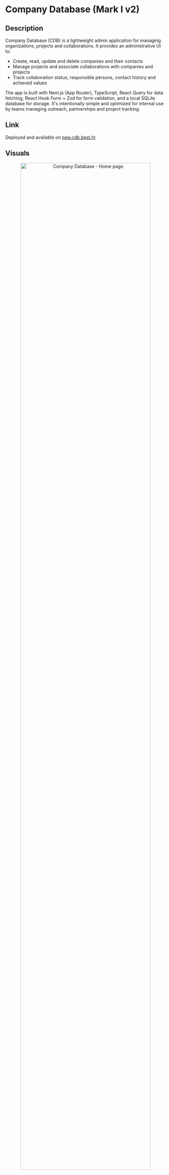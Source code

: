 # Company Database (Mark I v2)

## Description

Company Database (CDB) is a lightweight admin application for managing organizations, projects and collaborations. It provides an administrative UI to:

- Create, read, update and delete companies and their contacts
- Manage projects and associate collaborations with companies and projects
- Track collaboration status, responsible persons, contact history and achieved values

The app is built with Next.js (App Router), TypeScript, React Query for data fetching, React Hook Form + Zod for form validation, and a local SQLite database for storage. It's intentionally simple and optimized for internal use by teams managing outreach, partnerships and project tracking.

## Link

Deployed and available on [new.cdb.best.hr](https://new.cdb.best.hr)

## Visuals

<p align="center">
  <img width="90%" src="https://github.com/user-attachments/assets/56afa2df-c77f-454a-93c7-34331ebc2a7d" alt="Company Database - Home page"/>
  
  <img width="45%" src="https://github.com/user-attachments/assets/3ee9717a-4140-4c49-8fd4-765ba9dd7491" alt="Company Database - Projects"/>

  <img width="45%" src="https://github.com/user-attachments/assets/6ca24d56-63de-4167-bf97-24ebbbe8e0c9" alt="Company Database - Projects details"/>

  <img width="45%" src="https://github.com/user-attachments/assets/5d6ee205-2a60-4660-8530-36602c22dcf6" alt="Company Database - Companies"/>
  
  <img width="45%" src="https://github.com/user-attachments/assets/f670ec65-b195-42d4-9315-aa0417e46db8" alt="Company Database - Company details"/>

  <img width="45%" src="https://github.com/user-attachments/assets/5f767958-e859-45ed-a1af-65856fd3d21c" alt="Company Database - User details"/>
</p>

## Attribution

**Created by: Jakov Jakovac**

## License [![CC BY-NC-SA 4.0][cc-by-nc-sa-shield]][cc-by-nc-sa]

[cc-by-nc-sa]: http://creativecommons.org/licenses/by-nc-sa/4.0/
[cc-by-nc-sa-image]: https://licensebuttons.net/l/by-nc-sa/4.0/88x31.png
[cc-by-nc-sa-shield]: https://img.shields.io/badge/License-CC%20BY--NC--SA%204.0-cyan.svg

This work is licensed under a
[Creative Commons Attribution-NonCommercial-ShareAlike 4.0 International License][cc-by-nc-sa].

### Install Dependencies

```bash
# Install main dependencies
pnpm install

# Install better-sqlite3 for database scripts (requires native compilation)
npm install better-sqlite3 --build-from-source
```

**Note:** The second command installs `better-sqlite3` with native bindings required for the database utility scripts. This package needs to be compiled for your specific platform and Node.js version.

## How to run

### Prerequisites

- **Node.js 22.19.0+** (or latest LTS)
- **pnpm** (recommended) or npm/yarn
  ```bash
  npm install -g pnpm
  ```

### Environment Setup

1. Create a `.env.local` file in the project root:
   ```bash
   cp .env.local.example .env.local
   ```
2. Configure the following services and environment variables:

   - **Optional:** Set `ALLOWED_EMAIL_DOMAINS` in `.env.local` to a comma-separated list of domains (for example `best.hr,example.com`). Only users whose email ends with one of the listed domains will be able to sign in without needing to make an account prior. Leave the value empty to disable auto-create user.

#### 1. Turso Database

##### Create a Turso Account

1. Go to [Turso](https://turso.tech/) and sign up for an account
2. Verify your email address

##### Create a Database via Web Interface

1. **Log in** to your Turso account at [https://app.turso.tech](https://app.turso.tech)
2. **Click "Create database"** in the dashboard
3. **Enter a database name** (e.g., `company-database`) and select your preferred location
4. **Click "Create"** to create the database
5. **Copy-paste the Database URL to your `.env.local` file** from the database details page (it should look like `libsql://your-database-name.turso.io`)

##### Create an Authentication Token

1. In your database overview page **Click "Generate token"**
2. **Copy-paste the generated token to your `.env.local` file**

#### 2. Better Auth Configuration

1. Set `BETTER_AUTH_URL` in your `.env.local` file to your application URL:

   - Use `http://localhost:3000` for local development
   - Use your production URL for deployment (e.g., `https://cdb.best.hr`)

2. Generate and copy-paste the `BETTER_AUTH_SECRET` from the [Better-Auth documentation](https://www.better-auth.com/docs/installation) to your `.env.local` file

#### 3. Google OAuth Setup

1. Open [Google Cloud Console](https://console.cloud.google.com/)

2. Create a new project (name for example `Company Database` and id for example `company-database`) and open it

3. Create a new OAuth client ID credential under `Open APIs & Services > Credentials`

- Configure consent screen (`Branding`)

  - Input app name (for example `Company Database`) and user support email (your account email)
  - Set Audience to External so users outside your organisation can login
  - Add contact email (your account email)

- Create OAuth client ID (`Clients`)

  - Set application type to Web application
  - Change name or leave as is
  - Add Authorized JavaScript origins (your app domain): `http://localhost:3000`, `https://cdb.best.hr`, `https://cdb.netlify.app`
  - Add Authorized redirect URIs (your app domain): `http://localhost:3000/api/auth/callback/google`, `https://cdb.best.hr/api/auth/callback/google`, `https://cdb.netlify.app/api/auth/callback/google`

4. Copy-paste Client ID and Client Secret to your `.env.local` file

5. Publish your app to Production under `Audience > Publishing status > Publish app`

### Database Setup

The application uses **Drizzle ORM** with a **Turso** (LibSQL) database. The schema includes:

| Table                                        | Description                                                    |
| -------------------------------------------- | -------------------------------------------------------------- |
| `companies`                                  | Organization information                                       |
| `projects`                                   | Project tracking                                               |
| `people`                                     | Contact persons (linked to companies)                          |
| `collaborations`                             | Partnership tracking between companies (contacts) and projects |
| `app_users`                                  | Application user profiles with roles                           |
| `user`, `session`, `account`, `verification` | Better Auth authentication tables                              |

#### Database Utility Scripts

Location: `db/scripts/`

##### DB Preparation Scripts

- **`normalize_db.js`** - Database normalization utilities
- **`enable_cascading_deletes.js`** - Enable cascading deletes
- **`analyze_db_cardinality.js`** - Analyze database relationships

#### DB Migration Scripts

- **`migrate_to_turso.js`** - Migrate business data from local SQLite to Turso
- **`add-auth-tables.js`** - Create Better Auth tables in Turso
- **`verify-tables.js`** - Verify all tables exist in Turso

#### Option 1: Migrate Existing Database

To migrate data from an existing CDB instance, follow these steps:

First, if your database is on a remote server, copy it to your local machine:

```bash
# Copy database from server to local Desktop
scp user@vps_ip:/var/www/html/companydb/db/development.sqlite3 ~/Desktop/db.sqlite3

# Copy to project db folder
cp ~/Desktop/db.sqlite3 ./db/db.sqlite3
```

Run preparation and normalization scripts on your local SQLite database:

```bash
# 1. Normalize the database (clean up data)
node db/scripts/normalize_db.js all

# 2. Enable cascading deletes
node db/scripts/enable_cascading_deletes.js

# 3. Optional: Analyze database structure
node db/scripts/analyze_db_cardinality.js
```

Migrate Data to Turso to copy your companies, projects, contacts, and collaborations:

```bash
# Set environment variables and run migration
TURSO_DB_URL=$(grep TURSO_DB_URL .env.local | cut -d'=' -f2) \
TURSO_DB_TOKEN=$(grep TURSO_DB_TOKEN .env.local | cut -d'=' -f2) \
node db/scripts/migrate_to_turso.js
```

Create Users and Authentication Tables:

```bash
# Create auth tables (user, session, account, verification, app_users)
TURSO_DB_URL=$(grep TURSO_DB_URL .env.local | cut -d'=' -f2) \
TURSO_DB_TOKEN=$(grep TURSO_DB_TOKEN .env.local | cut -d'=' -f2) \
node db/scripts/add-auth-tables.js
```

- **`add-auth-tables.js`** - Create Better Auth tables in Turso

#### Option 2: Fresh Database Setup

For a new installation without existing data:

```bash
# Push the Drizzle schema to Turso (creates all tables)
drizzle-kit push:sqlite
```

### Running the Application

1. Start the development server:

   ```bash
   pnpm run dev
   ```

2. Access the application at: **[http://localhost:3000](http://localhost:3000)**

## Deployment Guide (Netlify)

### 1. Local Build Verification (Optional)

```bash
# Build the application locally to verify everything works
pnpm run build
```

### 2. Netlify Configuration

1. **Initial Setup**

   - Create a Netlify account
   - Connect your GitHub account
   - Import your repository for continuous deployment

2. **Environment Variables**

   Copy these values as secrets from your `.env.local`:

   - `TURSO_DB_URL`
   - `TURSO_DB_TOKEN`
   - `BETTER_AUTH_SECRET`
   - `GOOGLE_CLIENT_ID`
   - `GOOGLE_CLIENT_SECRET`

   Add a new variable:

   - `BETTER_AUTH_URL` - Your app's URL (e.g., `https://cdb.best.hr` or `https://cdb.netlify.app`)

### 3. Custom Domain Setup (Optional)

#### A. Cloudflare DNS Configuration

1. In your Cloudflare DNS dashboard, add **4 NS records** that point from your domain (e.g., `cdb.best.hr`) to Netlify's nameservers (format: `dnsX.p07.nsone.net`)

#### B. Netlify Domain Configuration

1. In the **Netlify project dashboard** → **Domain Management**:
   - Add your custom domain (e.g., `cdb.best.hr`)
   - Enable SSL/TLS certificate

#### C. Update Application Settings

After domain changes, update:

- Environment variable: `BETTER_AUTH_URL`
- Google OAuth settings:
  - Authorized domains
  - Redirect URIs

## How to contribute

Contributions are welcome - whether it's a bug report, feature idea, documentation improvement or code change. Below are guidelines to make the process smooth for everyone.

### Reporting bugs & suggesting ideas

- Search existing issues before opening a new one to avoid duplicates.
- Create a new issue and include:
  - A clear title and description of the problem or idea.
  - Steps to reproduce (for bugs) and expected vs actual behavior.
  - Environment details (OS, Java/Maven/Node versions, Postgres version, browser) if relevant.
  - Attach screenshots, logs or example requests/responses when helpful.
- Use labels if available (bug, enhancement, question, docs).

### Contributing code (pull requests)

1. Fork the repository and create a feature branch from `master`:
   - Branch name example: `feat/add-search-by-country` or `fix/company-null-pointer`.
2. Follow project coding style:
   - follow existing TypeScript/React patterns, use Prettier extension and linting rules.
3. Run tests and build locally before creating a PR:
   - `pnpm install && pnpm dev` (and run any available tests/lint scripts).
4. Commit messages should be concise and descriptive. Reference related issue numbers in the PR or commit message.
5. Open a pull request against the `master` branch and include:
   - A summary of changes, why they were made, and any migration steps.
   - Screenshots or short recordings for UI changes.
   - Links to related issues.
